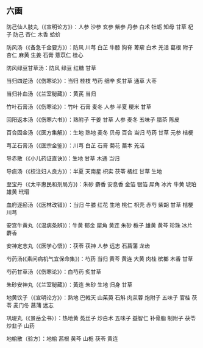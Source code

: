 ## 六画

防己仙人肢丸（《宣明论方》）：人参 沙参 玄参 紫参 丹参 白术 牡蛎 知母 甘草 杞子 防己 杏仁 木香 蛤蚧

防风汤（《备急千金要方》）：防风 川芎 白芷 牛膝 狗脊 萆薢 白术 羌活 葛根 附子 杏仁 麻黄 生姜 石膏 薏苡仁 桂心

防风绿豆甘草汤：防风 绿豆 红糖 甘草

当归四逆汤（《伤寒论》）：当归 桂枝 芍药 细辛 炙甘草 通草 大枣

当归补血汤（《兰室秘藏》）：黄芪 当归

竹叶石膏汤（《伤寒论》）：竹叶 石膏 麦冬 人参 半夏 粳米 甘草

回阳返本汤（《伤寒六书》）：熟附子 干姜 甘草 人参 麦冬 五味子 腊茶 陈皮

百合固金汤（《医方集解》）：生地 熟地 麦冬 贝母 百合 当归 芍药 甘草 元参 桔梗

芎芷石膏汤（《医宗金鉴》）：川芎 白芷 石膏 菊花 藁本 羌活

导赤散（《小儿药证直诀》)：生地 甘草 木通 当归

导痰汤（《校注妇人良方》）：半夏 天南星 枳实 茯苓 橘红 甘草 生地

至宝丹（《太平惠民和剂局方》)：朱砂 麝香 安息香 金箔 银箔 犀角 冰片 牛黄 琥珀 雄黄 玳瑁

血府逐瘀汤（《医林改错》）：当归 牛膝 红花  生地 桃仁 枳壳 赤芍 柴胡 甘草 桔梗 川芎

安宫牛黄丸（《温病条辨》)：牛黄 郁金 犀角 黄连 朱砂 栀子 雄黄 黄芩 珍珠 冰片 麝香

安神定志丸（《医学心悟》）：茯苓 茯神 人参 远志 石菖蒲 龙齿

芍药汤(《素问病机气宜保命集》)：芍药 当归 黄芩 黄连 大黄 肉桂 槟榔 木香 甘草

芍药甘草汤（《伤寒论》）：白芍药 炙甘草

朱砂安神丸（《兰室秘藏》）：黃连 朱砂 生地 归身 甘草

地黄饮子（《宣明论方》）：熟地 巴戟天  山茱萸 石斛 肉苁蓉 炮附子 五味子 官桂 茯苓 麦门冬 菖蒲 远志

巩堤丸（《景岳全书））：热地黄 菟丝子 炒白术 五味子 益智仁 补骨脂 制附子 茯苓 炒韭子 山药

地榆散（验方）：地榆 茜根 黄芩 山栀 茯苓 黄连
